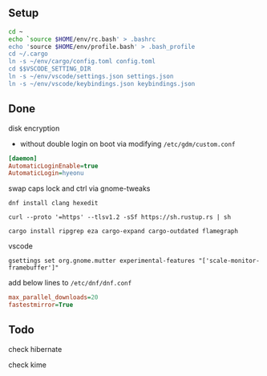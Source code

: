 ## Setup

```bash
cd ~
echo `source $HOME/env/rc.bash' > .bashrc
echo 'source $HOME/env/profile.bash' > .bash_profile
cd ~/.cargo
ln -s ~/env/cargo/config.toml config.toml
cd $$VSCODE_SETTING_DIR
ln -s ~/env/vscode/settings.json settings.json
ln -s ~/env/vscode/keybindings.json keybindings.json
```

## Done

disk encryption

- without double login on boot via modifying `/etc/gdm/custom.conf`

```ini
[daemon]
AutomaticLoginEnable=true
AutomaticLogin=hyeonu
```

swap caps lock and ctrl via gnome-tweaks

`dnf install clang hexedit`

`curl --proto '=https' --tlsv1.2 -sSf https://sh.rustup.rs | sh`

`cargo install ripgrep eza cargo-expand cargo-outdated flamegraph`

vscode

`gsettings set org.gnome.mutter experimental-features "['scale-monitor-framebuffer']"`

add below lines to `/etc/dnf/dnf.conf`

```ini
max_parallel_downloads=20
fastestmirror=True
```

## Todo

check hibernate

check kime
